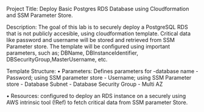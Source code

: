 Project Title: Deploy Basic Postgres RDS Database using Cloudformation and SSM Parameter Store.

Description: The goal of this lab is to securely deploy a PostgreSQL RDS that is not publicly accesible, using cloudformation template. Critical data like password and username will be stored and retrieved from SSM Parameter store. The template will be configured using important parameters, such as; DBName, DBInstanceIdentifier, DBSecurityGroup,MasterUsername, etc. 


Template Structure:
•	Parameters: Defines parameters for 
    -database name
    -Password; using SSM parameter store
    - Username; using SSM Parameter store
    - Database Subnet
    - Database Security Group
    - Multi AZ
    
•	Resources: configured to deploy an RDS instance on a securely using AWS intrinsic tool (!Ref) to fetch critical data from SSM parameter Store.